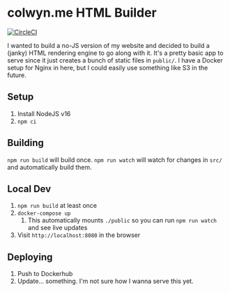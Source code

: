 # colwyn.me HTML Builder

[![CircleCI](https://circleci.com/gh/colwynmyself/colwyn.me.svg?style=svg)](https://circleci.com/gh/colwynmyself/colwyn.me)

I wanted to build a no-JS version of my website and decided to build a (janky) HTML rendering engine to go along with
it. It's a pretty basic app to serve since it just creates a bunch of static files in `public/`. I have a Docker setup
for Nginx in here, but I could easily use something like S3 in the future.

## Setup

1. Install NodeJS v16
2. `npm ci`

## Building

`npm run build` will build once. `npm run watch` will watch for changes in `src/` and automatically build them.

## Local Dev

1. `npm run build` at least once
2. `docker-compose up`
   1. This automatically mounts `./public` so you can run `npm run watch` and see live updates
3. Visit `http://localhost:8080` in the browser

## Deploying

1. Push to Dockerhub
2. Update... something. I'm not sure how I wanna serve this yet.
